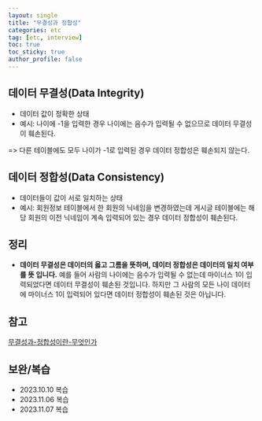 ```yaml
---
layout: single
title: "무결성과 정합성"
categories: etc
tag: [etc, interview]
toc: true
toc_sticky: true
author_profile: false
---
```

## 데이터 무결성(Data Integrity)

* 데이터 값이 정확한 상태
* 예시: 나이에 -1을 입력한 경우 나이에는 음수가 입력될 수 없으므로 데이터 무결성이 훼손된다.

=> 다른 테이블에도 모두 나이가 -1로 입력된 경우 데이터 정합성은 훼손되지 않는다.



##  데이터 정합성(Data Consistency)

* 데이터들이 값이 서로 일치하는 상태
* 예시: 회원정보 테이블에서 한 회원의 닉네임을 변경하였는데 게시글 테이블에는 해당 회원의 이전 닉네임이 계속 입력되어 있는 경우 데이터 정합성이 훼손된다.



## 정리

* **데이터 무결성은 데이터의 옳고 그름을 뜻하며, 데이터 정합성은 데이터의 일치 여부를 뜻 입니다.** 예를 들어 사람의 나이에는 음수가 입력될 수 없는데 마이너스 1이 입력되었다면 데이터 무결성이 훼손된 것입니다. 하지만 그 사람의 모든 나이 데이터에 마이너스 1이 입력되어 있다면 데이터 정합성이 훼손된 것은 아닙니다.



## 참고

<a href="https://velog.io/@yangsijun528/%EB%AC%B4%EA%B2%B0%EC%84%B1%EA%B3%BC-%EC%A0%95%ED%95%A9%EC%84%B1%EC%9D%B4%EB%9E%80-%EB%AC%B4%EC%97%87%EC%9D%B8%EA%B0%80" target="_blank">무결성과-정합성이란-무엇인가</a>



## 보완/복습

* 2023.10.10 복습
* 2023.11.06 복습
* 2023.11.07 복습
